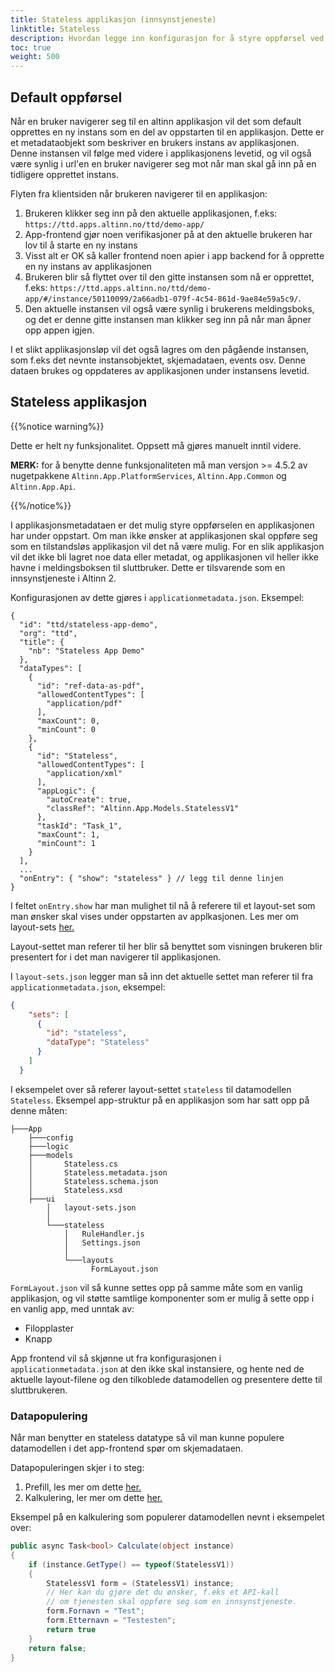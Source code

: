 ```yaml
---
title: Stateless applikasjon (innsynstjeneste)
linktitle: Stateless
description: Hvordan legge inn konfigurasjon for å styre oppførsel ved applikasjonens oppstart
toc: true
weight: 500
---
```


## Default oppførsel
Når en bruker navigerer seg til en altinn applikasjon vil det som default opprettes en ny instans som en del av oppstarten til en applikasjon.
Dette er et metadataobjekt som beskriver en brukers instans av applikasjonen. Denne instansen vil følge med videre i applikasjonens levetid, og vil også være synlig i url'en en bruker navigerer seg mot når man skal gå inn på en tidligere opprettet instans.

Flyten fra klientsiden når brukeren navigerer til en applikasjon:
1. Brukeren klikker seg inn på den aktuelle applikasjonen, f.eks: `https://ttd.apps.altinn.no/ttd/demo-app/`
2. App-frontend gjør noen verifikasjoner på at den aktuelle brukeren har lov til å starte en ny instans
3. Visst alt er OK så kaller frontend noen apier i app backend for å opprette en ny instans av applikasjonen
4. Brukeren blir så flyttet over til den gitte instansen som nå er opprettet, f.eks: `https://ttd.apps.altinn.no/ttd/demo-app/#/instance/50110099/2a66adb1-079f-4c54-861d-9ae84e59a5c9/`.
5. Den aktuelle instansen vil også være synlig i brukerens meldingsboks, og det er denne gitte instansen man klikker seg inn på når man åpner opp appen igjen.

I et slikt applikasjonsløp vil det også lagres om den pågående instansen, som f.eks det nevnte instansobjektet, skjemadataen, events osv. Denne dataen brukes og oppdateres av applikasjonen under instansens levetid.

## Stateless applikasjon

{{%notice warning%}}

Dette er helt ny funksjonalitet. Oppsett må gjøres manuelt inntil videre.

**MERK:** for å benytte denne funksjonaliteten må man versjon >= 4.5.2 av nugetpakkene `Altinn.App.PlatformServices`, `Altinn.App.Common` og `Altinn.App.Api`.

{{%/notice%}}

I applikasjonsmetadataen er det mulig styre oppførselen en applikasjonen har under oppstart. Om man ikke ønsker at applikasjonen skal oppføre seg som en tilstandsløs applikasjon vil det nå være mulig.
For en slik applikasjon vil det ikke bli lagret noe data eller metadat, og applikasjonen vil heller ikke havne i meldingsboksen til sluttbruker. Dette er tilsvarende som en innsynstjeneste i Altinn 2.

Konfigurasjonen av dette gjøres i `applicationmetadata.json`. Eksempel:

```json{hl_lines=[31]}
{
  "id": "ttd/stateless-app-demo",
  "org": "ttd",
  "title": {
    "nb": "Stateless App Demo"
  },
  "dataTypes": [
    {
      "id": "ref-data-as-pdf",
      "allowedContentTypes": [
        "application/pdf"
      ],
      "maxCount": 0,
      "minCount": 0
    },
    {
      "id": "Stateless",
      "allowedContentTypes": [
        "application/xml"
      ],
      "appLogic": {
        "autoCreate": true,
        "classRef": "Altinn.App.Models.StatelessV1"
      },
      "taskId": "Task_1",
      "maxCount": 1,
      "minCount": 1
    }
  ],
  ...
  "onEntry": { "show": "stateless" } // legg til denne linjen
}

```
I feltet `onEntry.show` har man mulighet til nå å referere til et layout-set som man ønsker skal vises under oppstarten av applkasjonen. Les mer om layout-sets [her.](../../ux/ui-editor/multiple-layoutsets/#oppsett)

Layout-settet man referer til her blir så benyttet som visningen brukeren blir presentert for i det man navigerer til applikasjonen.

I `layout-sets.json` legger man så inn det aktuelle settet man referer til fra `applicationmetadata.json`, eksempel:

```json
{
    "sets": [
      {
        "id": "stateless",
        "dataType": "Stateless"
      }
    ]
  }
```

I eksempelet over så referer layout-settet `stateless` til datamodellen `Stateless`. Eksempel app-struktur på en applikasjon som har satt opp på denne måten:

```text
├───App
    ├───config
    ├───logic
    ├───models
    │       Stateless.cs
    │       Stateless.metadata.json
    │       Stateless.schema.json
    │       Stateless.xsd
    ├───ui
        │   layout-sets.json
        │
        └───stateless
            │   RuleHandler.js
            │   Settings.json
            │
            └───layouts
                  FormLayout.json
```

`FormLayout.json` vil så kunne settes opp på samme måte som en vanlig applikasjon, og vil støtte samtlige komponenter som er mulig å sette opp i en vanlig app, med unntak av:
- Filopplaster
- Knapp 

App frontend vil så skjønne ut fra konfigurasjonen i `applicationmetadata.json` at den ikke skal instansiere, og hente ned de aktuelle layout-filene og den tilkoblede datamodellen og presentere dette til sluttbrukeren.

### Datapopulering

Når man benytter en stateless datatype så vil man kunne populere datamodellen i det app-frontend spør om skjemadataen.

Datapopuleringen skjer i to steg:
1. Prefill, les mer om dette [her.](../../data/prefill/)
2. Kalkulering, ler mer om dette [her.](../../logic/calculation/)

Eksempel på en kalkulering som populerer datamodellen nevnt i eksempelet over:

```c#
public async Task<bool> Calculate(object instance)
{  
    if (instance.GetType() == typeof(StatelessV1))
    {
        StatelessV1 form = (StatelessV1) instance;
        // Her kan du gjøre det du ønsker, f.eks et API-kall 
        // om tjenesten skal oppføre seg som en innsynstjeneste.
        form.Fornavn = "Test";
        form.Etternavn = "Testesten";
        return true
    }
    return false;
}
```
